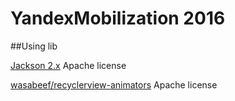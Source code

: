# YandexMobilization 2016

##Using lib

[Jackson 2.x](http://wiki.fasterxml.com/JacksonLicensing)
Apache license 

[wasabeef/recyclerview-animators](https://github.com/wasabeef/recyclerview-animators) 
Apache license 






